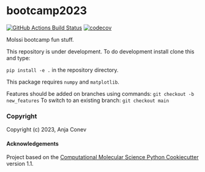 bootcamp2023
==============================
[//]: # (Badges)
[![GitHub Actions Build Status](https://github.com/AnjaConev/bootcamp2023/workflows/CI/badge.svg)](https://github.com/AnjaConev/bootcamp2023/actions?query=workflow%3ACI)
[![codecov](https://codecov.io/gh/AnjaConev/bootcamp2023/branch/main/graph/badge.svg)](https://codecov.io/gh/AnjaConev/bootcamp2023/branch/main)


Molssi bootcamp fun stuff.

This repository is under development.
To do development install clone this and type:

`pip install -e .`
in the repository directory.

This package requires  `numpy` and `matplotlib`.

Features should be added on branches using commands:
`git checkout -b new_features`
To switch to an existing branch:
`git checkout main`


### Copyright

Copyright (c) 2023, Anja Conev


#### Acknowledgements
 
Project based on the 
[Computational Molecular Science Python Cookiecutter](https://github.com/molssi/cookiecutter-cms) version 1.1.
